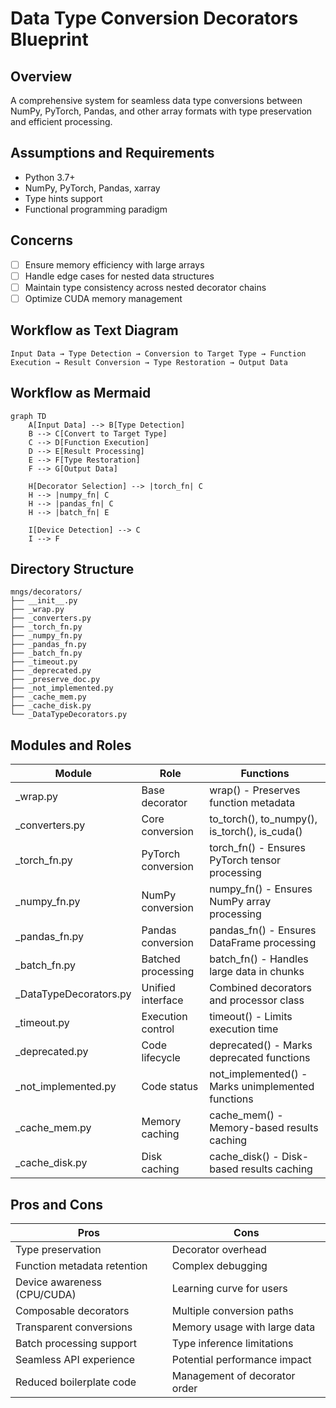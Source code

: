 <!-- ---
!-- Timestamp: 2025-04-30 14:45:28
!-- Author: ywatanabe
!-- File: /home/ywatanabe/proj/mngs_repo/src/mngs/decorators/BLUEPRINT.md
!-- --- -->

# Data Type Conversion Decorators Blueprint

## Overview

A comprehensive system for seamless data type conversions between NumPy, PyTorch, Pandas, and other array formats with type preservation and efficient processing.

## Assumptions and Requirements

* Python 3.7+
* NumPy, PyTorch, Pandas, xarray
* Type hints support
* Functional programming paradigm

## Concerns

* [ ] Ensure memory efficiency with large arrays
* [ ] Handle edge cases for nested data structures
* [ ] Maintain type consistency across nested decorator chains
* [ ] Optimize CUDA memory management

## Workflow as Text Diagram

`Input Data → Type Detection → Conversion to Target Type → Function Execution → Result Conversion → Type Restoration → Output Data`

## Workflow as Mermaid

```mermaid
graph TD
    A[Input Data] --> B[Type Detection]
    B --> C[Convert to Target Type]
    C --> D[Function Execution]
    D --> E[Result Processing]
    E --> F[Type Restoration]
    F --> G[Output Data]
    
    H[Decorator Selection] --> |torch_fn| C
    H --> |numpy_fn| C
    H --> |pandas_fn| C
    H --> |batch_fn| E
    
    I[Device Detection] --> C
    I --> F
```

## Directory Structure

```
mngs/decorators/
├── __init__.py
├── _wrap.py
├── _converters.py
├── _torch_fn.py
├── _numpy_fn.py
├── _pandas_fn.py
├── _batch_fn.py
├── _timeout.py
├── _deprecated.py
├── _preserve_doc.py
├── _not_implemented.py
├── _cache_mem.py
├── _cache_disk.py
└── _DataTypeDecorators.py
```

## Modules and Roles

| Module                 | Role               | Functions                                         |
|------------------------|--------------------|---------------------------------------------------|
| _wrap.py               | Base decorator     | wrap() - Preserves function metadata              |
| _converters.py         | Core conversion    | to_torch(), to_numpy(), is_torch(), is_cuda()     |
| _torch_fn.py           | PyTorch conversion | torch_fn() - Ensures PyTorch tensor processing    |
| _numpy_fn.py           | NumPy conversion   | numpy_fn() - Ensures NumPy array processing       |
| _pandas_fn.py          | Pandas conversion  | pandas_fn() - Ensures DataFrame processing        |
| _batch_fn.py           | Batched processing | batch_fn() - Handles large data in chunks         |
| _DataTypeDecorators.py | Unified interface  | Combined decorators and processor class           |
| _timeout.py            | Execution control  | timeout() - Limits execution time                 |
| _deprecated.py         | Code lifecycle     | deprecated() - Marks deprecated functions         |
| _not_implemented.py    | Code status        | not_implemented() - Marks unimplemented functions |
| _cache_mem.py          | Memory caching     | cache_mem() - Memory-based results caching        |
| _cache_disk.py         | Disk caching       | cache_disk() - Disk-based results caching         |

## Pros and Cons

| Pros                        | Cons                          |
|-----------------------------|-------------------------------|
| Type preservation           | Decorator overhead            |
| Function metadata retention | Complex debugging             |
| Device awareness (CPU/CUDA) | Learning curve for users      |
| Composable decorators       | Multiple conversion paths     |
| Transparent conversions     | Memory usage with large data  |
| Batch processing support    | Type inference limitations    |
| Seamless API experience     | Potential performance impact  |
| Reduced boilerplate code    | Management of decorator order |

<!-- EOF -->